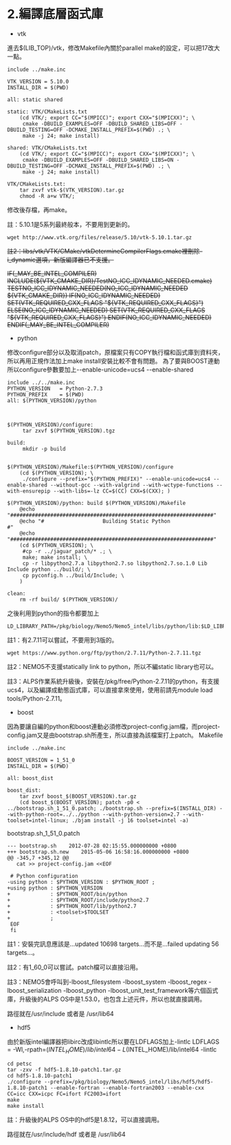 # 2.編譯底層函式庫
* vtk

 進去$(LIB_TOP)/vtk，修改Makefile內關於parallel make的設定，可以把17改大一點。

```
include ../make.inc

VTK_VERSION = 5.10.0
INSTALL_DIR = $(PWD)

all: static shared

static: VTK/CMakeLists.txt
	(cd VTK/; export CC="$(MPICC)"; export CXX="$(MPICXX)"; \
	 cmake -DBUILD_EXAMPLES=OFF -DBUILD_SHARED_LIBS=OFF -DBUILD_TESTING=OFF -DCMAKE_INSTALL_PREFIX=$(PWD) .; \
	 make -j 24; make install)

shared: VTK/CMakeLists.txt
	(cd VTK/; export CC="$(MPICC)"; export CXX="$(MPICXX)"; \
	 cmake -DBUILD_EXAMPLES=OFF -DBUILD_SHARED_LIBS=ON -DBUILD_TESTING=OFF -DCMAKE_INSTALL_PREFIX=$(PWD) .; \
	 make -j 24; make install)

VTK/CMakeLists.txt:
	tar zxvf vtk-$(VTK_VERSION).tar.gz
	chmod -R a+w VTK/;
```
修改後存檔，再make。

註：5.10.1是5系列最終般本，不要用到更新的。

```wget http://www.vtk.org/files/release/5.10/vtk-5.10.1.tar.gz```

~~註2：libs/vtk/VTK/CMake/vtkDetermineCompilerFlags.cmake裡刪除-i_dynamic選項，新版編譯器已不支援。~~

~~IF(_MAY_BE_INTEL_COMPILER)
  INCLUDE(${VTK_CMAKE_DIR}/TestNO_ICC_IDYNAMIC_NEEDED.cmake)
  TESTNO_ICC_IDYNAMIC_NEEDED(NO_ICC_IDYNAMIC_NEEDED ${VTK_CMAKE_DIR})
  IF(NO_ICC_IDYNAMIC_NEEDED)
    SET(VTK_REQUIRED_CXX_FLAGS "${VTK_REQUIRED_CXX_FLAGS}")
  ELSE(NO_ICC_IDYNAMIC_NEEDED)
    SET(VTK_REQUIRED_CXX_FLAGS "${VTK_REQUIRED_CXX_FLAGS}")
  ENDIF(NO_ICC_IDYNAMIC_NEEDED)
ENDIF(_MAY_BE_INTEL_COMPILER)~~

* python

修改configure部分以及取消patch，原檔案只有COPY執行檔和函式庫到資料夾，所以再用正規作法加上make install安裝比較不會有問題。
為了要與BOOST連動所以configure參數要加上--enable-unicode=ucs4 --enable-shared

```
include ../../make.inc
PYTHON_VERSION   = Python-2.7.3
PYTHON_PREFIX    = $(PWD)
all: $(PYTHON_VERSION)/python



$(PYTHON_VERSION)/configure:
	 tar zxvf $(PYTHON_VERSION).tgz

build:
	 mkdir -p build


$(PYTHON_VERSION)/Makefile:$(PYTHON_VERSION)/configure
	(cd $(PYTHON_VERSION); \
	 ./configure --prefix="$(PYTHON_PREFIX)" --enable-unicode=ucs4 --enable-shared --without-gcc --with-valgrind --with-wctype-functions --with-ensurepip --with-libs=-lz CC=$(CC) CXX=$(CXX); )

$(PYTHON_VERSION)/python: build $(PYTHON_VERSION)/Makefile
	@echo "##################################################################"
	@echo "#                   Building Static Python                       #"
	@echo "##################################################################"
	(cd $(PYTHON_VERSION); \
	 #cp -r ../jaguar_patch/* .; \
	 make; make install; \
	 cp -r libpython2.7.a libpython2.7.so libpython2.7.so.1.0 Lib Include python ../build/; \
   	 cp pyconfig.h ../build/Include; \
	)

clean:
	rm -rf build/ $(PYTHON_VERSION)/
```


之後利用到python的指令都要加上

```
LD_LIBRARY_PATH=/pkg/biology/Nemo5/Nemo5_intel/libs/python/lib:$LD_LIBRARY_PATH
```

註1：有2.7.11可以嘗試，不要用到3版的。

```wget https://www.python.org/ftp/python/2.7.11/Python-2.7.11.tgz```

註2：NEMO5不支援statically link to python，所以不編static library也可以。

註3：ALPS作業系統升級後，安裝在/pkg/free/Python-2.7.11的python，有支援ucs4，以及編譯成動態函式庫，可以直接拿來使用，使用前請先module load tools/Python-2.7.11。

* boost

因為要讓自編的python和boost連動必須修改project-config.jam檔，而project-config.jam又是由bootstrap.sh所產生，所以直接為該檔案打上patch。
Makefile

```
include ../make.inc

BOOST_VERSION = 1_51_0
INSTALL_DIR = $(PWD)

all: boost_dist

boost_dist:
	tar zxvf boost_$(BOOST_VERSION).tar.gz
	(cd boost_$(BOOST_VERSION); patch -p0 < ../bootstrap.sh_1_51_0.patch; ./bootstrap.sh --prefix=$(INSTALL_DIR) --with-python-root=../../python --with-python-version=2.7 --with-toolset=intel-linux; ./bjam install -j 16 toolset=intel -a)
```

bootstrap.sh_1_51_0.patch

```
--- bootstrap.sh	2012-07-28 02:15:55.000000000 +0800
+++ bootstrap.sh.new	2015-05-06 16:58:16.000000000 +0800
@@ -345,7 +345,12 @@
   cat >> project-config.jam <<EOF

 # Python configuration
-using python : $PYTHON_VERSION : $PYTHON_ROOT ;
+using python : $PYTHON_VERSION
+             : $PYTHON_ROOT/bin/python
+             : $PYTHON_ROOT/include/python2.7
+             : $PYTHON_ROOT/lib/python2.7
+             : <toolset>$TOOLSET
+             ;
 EOF
 fi
```
註1：安裝完訊息應該是...updated 10698 targets...而不是...failed updating 56 targets...。

註2：有1_60_0可以嘗試。patch檔可以直接沿用。

註3：NEMO5會呼叫到-lboost_filesystem -lboost_system -lboost_regex -lboost_serialization -lboost_python -lboost_unit_test_framework等六個函式庫，升級後的ALPS OS中是1.53.0，也包含上述元件，所以也就直接調用。

路徑就在/usr/include 或者是 /usr/lib64

* hdf5

由於新版intel編譯器把libirc改成libintlc所以要在LDFLAGS加上-lintlc
LDFLAGS       = -Wl,-rpath=$(INTEL_HOME)/lib/intel64 -L$(INTEL_HOME)/lib/intel64 -lintlc
```
cd petsc
tar -zxv -f hdf5-1.8.10-patch1.tar.gz
cd hdf5-1.8.10-patch1
./configure --prefix=/pkg/biology/Nemo5/Nemo5_intel/libs/hdf5/hdf5-1.8.10-patch1 --enable-fortran --enable-fortran2003 --enable-cxx CC=icc CXX=icpc FC=ifort FC2003=ifort
make
make install
```
註：升級後的ALPS OS中的hdf5是1.8.12，可以直接調用。

路徑就在/usr/include/hdf 或者是 /usr/lib64


